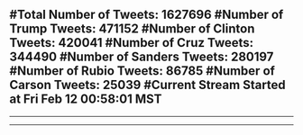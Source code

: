 #Total Number of Tweets: 1627696 
#Number of Trump Tweets: 471152
#Number of Clinton Tweets: 420041
#Number of Cruz Tweets: 344490
#Number of Sanders Tweets: 280197
#Number of Rubio Tweets: 86785
#Number of Carson Tweets: 25039
#Current Stream Started at Fri Feb 12 00:58:01 MST
---
---
---
